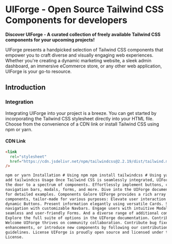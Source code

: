 # UIForge - Open Source Tailwind CSS Components for developers

**Discover UIForge - A curated collection of freely available Tailwind CSS components for your upcoming projects!**

UIForge presents a handpicked selection of Tailwind CSS components that empower you to craft diverse and visually engaging web experiences. Whether you're creating a dynamic marketing website, a sleek admin dashboard, an immersive eCommerce store, or any other web application, UIForge is your go-to resource.

## Introduction

### Integration

Integrating UIForge into your project is a breeze. You can get started by incorporating the Tailwind CSS stylesheet directly into your HTML file. Choose from the convenience of a CDN link or install Tailwind CSS using npm or yarn.

#### CDN Link

```html
<link
  rel="stylesheet"
  href="https://cdn.jsdelivr.net/npm/tailwindcss@2.2.19/dist/tailwind.min.css"
/>

npm or yarn Installation # Using npm npm install tailwindcss # Using yarn yarn
add tailwindcss Usage Once Tailwind CSS is seamlessly integrated, UIForge opens
the door to a spectrum of components. Effortlessly implement buttons, cards,
navigation bars, modals, forms, and more. Dive into the UIForge documentation
for detailed examples. Components Galore UIForge provides a rich array of
components, tailor-made for various purposes: Elevate user interaction with
dynamic Buttons. Present information elegantly using versatile Cards. Streamline
navigation with customizable Navbars. Engage users with intuitive Modals. Create
seamless and user-friendly Forms. And a diverse range of additional components!
Explore the full suite of options in the UIForge documentation. Contribution
Welcome UIForge thrives on community collaboration. Contribute bug fixes,
enhancements, or introduce new components by following our contribution
guidelines. License UIForge is proudly open source and licensed under the MIT
License.
```
